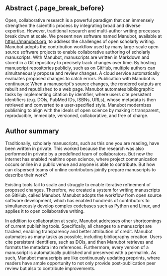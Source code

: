 ## Abstract {.page_break_before}

Open, collaborative research is a powerful paradigm that can immensely strengthen the scientific process by integrating broad and diverse expertise.
However, traditional research and multi-author writing processes break down at scale.
We present new software named Manubot, available at <https://manubot.org>, to address the challenges of open scholarly writing.
Manubot adopts the contribution workflow used by many large-scale open source software projects to enable collaborative authoring of scholarly manuscripts.
With Manubot, manuscripts are written in Markdown and stored in a Git repository to precisely track changes over time.
By hosting manuscript repositories publicly, such as on GitHub, multiple authors can simultaneously propose and review changes.
A cloud service automatically evaluates proposed changes to catch errors.
Publication with Manubot is continuous:
When a manuscript's source changes, the rendered outputs are rebuilt and republished to a web page.
Manubot automates bibliographic tasks by implementing citation by identifier, where users cite persistent identifiers (e.g. DOIs, PubMed IDs, ISBNs, URLs), whose metadata is then retrieved and converted to a user-specified style.
Manubot modernizes publishing to align with the ideals of open science by making it transparent, reproducible, immediate, versioned, collaborative, and free of charge.

## Author summary

Traditionally, scholarly manuscripts, such as this one you are reading, have been written in private.
This worked because the research was also performed in private by a predefined team of collaborators.
But now the internet has enabled realtime open science, where project communication occurs online in a public venue and anyone is able to contribute.
But how can dispersed teams of online contributors jointly prepare manuscripts to describe their work?

Existing tools fail to scale and struggle to enable iterative refinement of proposed changes.
Therefore, we created a system for writing manuscripts on GitHub, called Manubot.
Manubot adopts the workflow from open source software development, which has enabled hundreds of contributors to simultaneously develop complex codebases such as Python and Linux, and applies it to open collaborative writing.

In addition to collaboration at scale, Manubot addresses other shortcomings of current publishing tools.
Specifically, all changes to a manuscript are tracked, enabling transparency and better attribution of credit.
Manubot automates as many tasks as possible, including bibliography creation.
Users cite persistent identifiers, such as DOIs, and then Manubot retrieves and formats the metadata into references.
Furthermore, every version of a manuscript is automatically published and preserved with a permalink.
As such, Manubot manuscripts are like continuously updating preprints, where readers have ample opportunity to not only provide post-publication peer review but also to contribute improvements.

